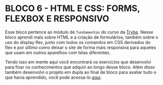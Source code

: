 # BLOCO 6 - HTML E CSS: FORMS, FLEXBOX E RESPONSIVO

Esse bloco pertence ao módulo de `fundamentos` do curso da [Trybe](https://www.betrybe.com/). Nesse bloco aprendi mais sobre HTML e a criação de formulários, também sobre o uso do display flex, junto com todos os comandos em CSS derivados do flex e por último como deixar o site de forma mais responsiva para aqueles que usam em outros aparelhos com telas diferentes.

Tendo isso em mente aqui você encontrará os exercí­cios que desenvolvi para fixar os conhecimentos que adquiri ao longo desse bloco. Além disso também desenvolvi o projeto em dupla ao final de bloco para avaliar tudo o que havia aprendido, você pode acessa-lo [aqui](https://github.com/tryber/sd-022-a-project-trybewarts/pull/70).
